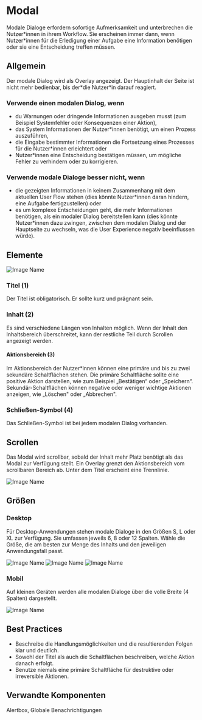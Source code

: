 # Modal

Modale Dialoge erfordern sofortige Aufmerksamkeit und unterbrechen die Nutzer\*innen in ihrem Workflow. Sie erscheinen immer dann, wenn Nutzer*innen für die Erledigung einer Aufgabe eine Information benötigen oder sie eine Entscheidung treffen müssen.

## Allgemein

Der modale Dialog wird als Overlay angezeigt. Der Hauptinhalt der Seite ist nicht mehr bedienbar, bis der\*die Nutzer*in darauf reagiert.

### Verwende einen modalen Dialog, wenn

*	du Warnungen oder dringende Informationen ausgeben musst (zum Beispiel Systemfehler oder Konsequenzen einer Aktion),
*	das System Informationen der Nutzer*innen benötigt, um einen Prozess auszuführen,
*	die Eingabe bestimmter Informationen die Fortsetzung eines Prozesses für die Nutzer*innen erleichtert oder
*	Nutzer*innen eine Entscheidung bestätigen müssen, um mögliche Fehler zu verhindern oder zu korrigieren.

### Verwende modale Dialoge besser nicht, wenn

*	die gezeigten Informationen in keinem Zusammenhang mit dem aktuellen User Flow stehen (dies könnte Nutzer*innen daran hindern, eine Aufgabe fertigzustellen) oder
*	es um komplexe Entscheidungen geht, die mehr Informationen benötigen, als ein modaler Dialog bereitstellen kann (dies könnte Nutzer*innen dazu zwingen, zwischen dem modalen Dialog und der Hauptseite zu wechseln, was die User Experience negativ beeinflussen würde).


## Elemente

![Image Name](assets/3_components/modal/Modal_Basic.png)

### Titel (1)

Der Titel ist obligatorisch. Er sollte kurz und prägnant sein.

### Inhalt (2)

Es sind verschiedene Längen von Inhalten möglich. Wenn der Inhalt den Inhaltsbereich überschreitet, kann der restliche Teil durch Scrollen angezeigt werden.

#### Aktionsbereich (3)

Im Aktionsbereich der Nutzer*innen können eine primäre und bis zu zwei sekundäre Schaltflächen stehen. Die primäre Schaltfläche sollte eine positive Aktion darstellen, wie zum Beispiel „Bestätigen“ oder „Speichern“. Sekundär-Schaltflächen können negative oder weniger wichtige Aktionen anzeigen, wie „Löschen" oder „Abbrechen".

### Schließen-Symbol (4)

Das Schließen-Symbol ist bei jedem modalen Dialog vorhanden.

## Scrollen

Das Modal wird scrollbar, sobald der Inhalt mehr Platz benötigt als das Modal zur Verfügung stellt.
Ein Overlay grenzt den Aktionsbereich vom scrollbaren Bereich ab. Unter dem Titel erscheint eine Trennlinie.

![Image Name](assets/3_components/modal/Modal_Scrolling.png)

## Größen

### Desktop

Für Desktop-Anwendungen stehen modale Dialoge in den Größen S, L oder XL zur Verfügung. Sie umfassen jeweils 6, 8 oder 12 Spalten. Wähle die Größe, die am besten zur Menge des Inhalts und den jeweiligen Anwendungsfall passt.

![Image Name](assets/3_components/modal/de/desktop_12columns_de.png)
![Image Name](assets/3_components/modal/de/desktop_8columns_de.png)
![Image Name](assets/3_components/modal/de/desktop_6columns_de.png)

### Mobil

Auf kleinen Geräten werden alle modalen Dialoge über die volle Breite (4 Spalten) dargestellt.

![Image Name](assets/3_components/modal/de/mobile_4columns_de.png)

## Best Practices

*	Beschreibe die Handlungsmöglichkeiten und die resultierenden Folgen klar und deutlich.
*	Sowohl der Titel als auch die Schaltflächen beschreiben, welche Aktion danach erfolgt. 
*	Benutze niemals eine primäre Schaltfläche für destruktive oder irreversible Aktionen.

## Verwandte Komponenten

Alertbox, Globale Benachrichtigungen 
